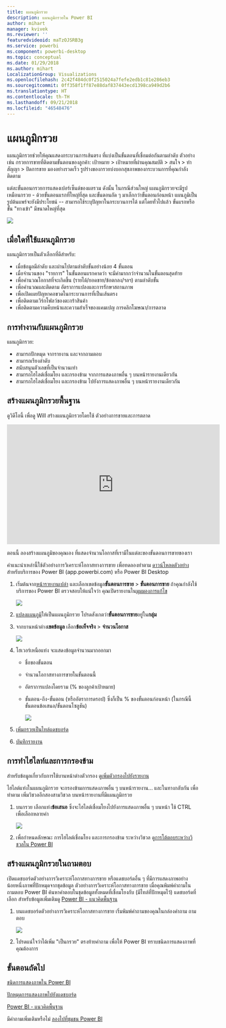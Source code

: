 ```yaml
---
title: แผนภูมิกรวย
description: แผนภูมิกรวยใน Power BI
author: mihart
manager: kvivek
ms.reviewer: ''
featuredvideoid: maTzOJSRB3g
ms.service: powerbi
ms.component: powerbi-desktop
ms.topic: conceptual
ms.date: 01/29/2018
ms.author: mihart
LocalizationGroup: Visualizations
ms.openlocfilehash: 2c42f484dc0f2515024a7fefe2edb1c81e286eb3
ms.sourcegitcommit: 0ff358f1ff87e88daf837443ecd1398ca949d2b6
ms.translationtype: HT
ms.contentlocale: th-TH
ms.lasthandoff: 09/21/2018
ms.locfileid: "46548476"
---
```

# <a name="funnel-charts"></a>แผนภูมิกรวย
แผนภูมิกรวยช่วยให้คุณแสดงกระบวนการเส้นตรง ที่แบ่งเป็นขั้นตอนที่เชื่อมต่อกันตามลำดับ ตัวอย่างเช่น กรวยการขายที่ติดตามขั้นตอนของลูกค้า: เป้าหมาย \> เป้าหมายที่ผ่านคุณสมบัติ \> สนใจ \> ทำสัญญา \> ปิดการขาย  มองอย่างรวดเร็ว รูปร่างของกรวยบ่งบอกสุขภาพของกระบวนการที่คุณกำลังติดตาม

แต่ละขั้นตอนกรวยการแสดงเปอร์เซ็นต์ของผลรวม ดังนั้น ในกรณีส่วนใหญ่ แผนภูมิกรวยจะมีรูปเหมือนกรวย - ด้วยขั้นตอนแรกที่ใหญ่ที่สุด และขั้นตอนถัด ๆ มาเล็กกว่าขั้นตอนก่อนหน้า  แผนภูมิเป็นรูปต้นแพร์จะยังมีประโยชน์ -- สามารถใช้ระบุปัญหาในกระบวนการได้  แต่โดยทั่วไปแล้ว ขั้นแรกหรือขั้น "ทางเข้า" มีขนาดใหญ่ที่สุด

![](media/power-bi-visualization-funnel-charts/funnelplain.png)

## <a name="when-to-use-a-funnel-chart"></a>เมื่อใดที่ใช้แผนภูมิกรวย
แผนภูมิกรวยเป็นตัวเลือกที่ดีสำหรับ:

* เมื่อข้อมูลมีลำดับ และผ่านไปตามลำดับขั้นอย่างน้อย 4 ขั้นตอน
* เมื่อจำนวนของ "รายการ" ในขั้นตอนแรกคาดว่า จะมีค่ามากกว่าจำนวนในขั้นตอนสุดท้าย
* เพื่อคำนวณโอกาสที่จะเกิดขึ้น (รายได้/ยอดขาย/ข้อตกลง/ฯลฯ) ตามลำดับขั้น
* เพื่อคำนวณและติดตาม อัตราการแปลงและการรักษาสถานภาพ
* เพื่อเปิดเผยปัญหาคอขวดในกระบวนการที่เป็นเส้นตรง
* เพื่อติดตามเวิร์กโฟลว์ของตะกร้าสินค้า
* เพื่อติดตามความคืบหน้าและความสำเร็จของแคมเปญ การคลิกโฆษณา/การตลาด

## <a name="working-with-funnel-charts"></a>การทำงานกับแผนภูมิกรวย
แผนภูมิกรวย:

* สามารถปักหมุด จากรายงาน และจากถามตอบ
* สามารถเรียงลำดับ
* สนับสนุนตัวเลขที่เป็นจำนวนเท่า
* สามารถไฮไลต์เชื่อมโยง และกรองข้าม จากการแสดงภาพอื่น ๆ บนหน้ารายงานเดียวกัน
* สามารถไฮไลต์เชื่อมโยง และกรองข้าม ไปยังการแสดงภาพอื่น ๆ บนหน้ารายงานเดียวกัน

## <a name="create-a-basic-funnel-chart"></a>สร้างแผนภูมิกรวยพื้นฐาน
ดูวิดีโอนี้ เพื่อดู Will สร้างแผนภูมิกรวยโดยใช้ ตัวอย่างการขายและการตลาด

<iframe width="560" height="315" src="https://www.youtube.com/embed/qKRZPBnaUXM" frameborder="0" allow="autoplay; encrypted-media" allowfullscreen></iframe>


ตอนนี้ ลองสร้างแผนภูมิของคุณเอง ที่แสดงจำนวนโอกาสที่เรามีในแต่ละของขั้นตอนการขายของเรา

คำแนะนำเหล่านี้ใช้ตัวอย่างการวิเคราะห์โอกาสทางการขาย เพื่อทดลองทำตาม [ดาวน์โหลดตัวอย่าง](../sample-datasets.md)สำหรับบริการของ Power BI (app.powerbi.com) หรือ Power BI Desktop   

1. เริ่มต้นจาก[หน้ารายงานเปล่า](../power-bi-report-add-page.md) และเลือกเขตข้อมูล**ขั้นตอนการขาย** \> **ขั้นตอนการขาย** ถ้าคุณกำลังใช้บริการของ Power BI ตรวจสอบให้แน่ใจว่า คุณเปิดรายงานใน[มุมมองการแก้ไข](../service-interact-with-a-report-in-editing-view.md)
   
    ![](media/power-bi-visualization-funnel-charts/funnelselectfield_new.png)
2. [แปลงแผนภูมิ](power-bi-report-change-visualization-type.md)ให้เป็นแผนภูมิกรวย โปรดสังเกตว่า**ขั้นตอนการขาย**อยู่ใน**กลุ่ม** 
3. จากบานหน้าต่าง**เขตข้อมูล** เลือก**ข้อเท็จจริง** \> **จำนวนโอกาส**
   
    ![](media/power-bi-visualization-funnel-charts/power-bi-funnel.png)
4. โฮเวอร์เหนือแท่ง จะแสดงข้อมูลจำนวนมากออกมา
   
   * ชื่อของขั้นตอน
   * จำนวนโอกาสทางการขายในขั้นตอนนี้
   * อัตราการแปลงโดยรวม (% ของลูกค้าเป้าหมาย) 
   * ขั้นตอน-ถึง-ขั้นตอน (หรืออัตราการดรอป) ซึ่งก็เป็น % ของขั้นตอนก่อนหน้า (ในกรณีนี้ ขั้นตอนข้อเสนอ/ขั้นตอนโซลูชัน)
     
     ![](media/power-bi-visualization-funnel-charts/funnelhover_new.png)
5. [เพิ่มกรวยเป็นไทล์แดชบอร์ด](../consumer/end-user-tiles.md) 
6. [บันทึกรายงาน](../service-report-save.md)

## <a name="highlighting-and-cross-filtering"></a>การทำไฮไลท์และการกรองข้าม
สำหรับข้อมูลเกี่ยวกับการใช้บานหน้าต่างตัวกรอง ดู[เพิ่มตัวกรองไปยังรายงาน](../power-bi-report-add-filter.md)

ไฮไลต์แท่งในแผนภูมิกรวย จะกรองข้ามการแสดงภาพอื่น ๆ บนหน้ารายงาน... และในทางกลับกัน เพื่อทำตาม เพิ่มวิชวลอีกสองสามวิชวล บนหน้ารายงานที่มีแผนภูมิกรวย

1. บนกรวย เลือกแท่ง**ข้อเสนอ** ซึ่งจะไฮไลต์เชื่อมโยงไปยังการแสดงภาพอื่น ๆ บนหน้า ใช้ CTRL เพื่อเลือกหลายค่า
   
   ![](media/power-bi-visualization-funnel-charts/funnelchartnoowl.gif)
2. เพื่อกำหนดลักษณะ การไฮไลต์เชื่อมโยง และการกรองข้าม ระหว่างวิชวล ดู[การโต้ตอบระหว่างวิชวลใน Power BI](../consumer/end-user-interactions.md)

## <a name="create-a-funnel-chart-in-qa"></a>สร้างแผนภูมิกรวยในถามตอบ
เปิดแดชบอร์ดตัวอย่างการวิเคราะห์โอกาสทางการขาย หรือแดชบอร์ดอื่น ๆ ที่มีการแสดงภาพอย่างน้อยหนึ่งภาพที่ปักหมุดจากชุดข้อมูล ตัวอย่างการวิเคราะห์โอกาสทางการขาย  เมื่อคุณพิมพ์คำถามในถามตอบ Power BI ค้นหาคำตอบในชุดข้อมูลทั้งหมดที่เชื่อมโยงกับ (มีไทล์ที่ปักหมุดไว้) แดชบอร์ดที่เลือก สำหรับข้อมูลเพิ่มเติมดู [Power BI - แนวคิดพื้นฐาน](../consumer/end-user-basic-concepts.md)

1. บนแดชบอร์ดตัวอย่างการวิเคราะห์โอกาสทางการขาย เริ่มพิมพ์คำถามของคุณในกล่องคำถาม ถามตอบ
   
   ![](media/power-bi-visualization-funnel-charts/funnelfromqna_new.png)
   
2. โปรดแน่ใจว่าได้เพิ่ม "เป็นกรวย" ตรงท้ายคำถาม เพื่อให้ Power BI ทราบชนิดการแสดงภาพที่คุณต้องการ

## <a name="next-steps"></a>ขั้นตอนถัดไป
[ชนิดการแสดงภาพใน Power BI](power-bi-visualization-types-for-reports-and-q-and-a.md)

[ปักหมุดการแสดงภาพไปยังแดชบอร์ด](../service-dashboard-pin-tile-from-report.md)

[Power BI - แนวคิดพื้นฐาน](../consumer/end-user-basic-concepts.md)

มีคำถามเพิ่มเติมหรือไม่ [ลองไปที่ชุมชน Power BI](http://community.powerbi.com/)

